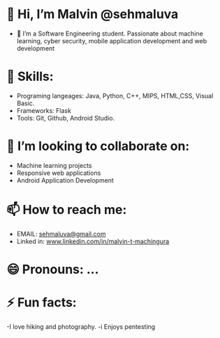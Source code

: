 # 👋 Hi, I’m Malvin @sehmaluva
- 👀 I’m a Software Engineering student. Passionate about machine learning, cyber security, mobile application development and web development
# 🌱 Skills:
- Programing langeages: Java, Python, C++, MIPS, HTML,CSS, Visual Basic.
- Frameworks: Flask
- Tools: Git, Github, Android Studio.
# 💞️ I’m looking to collaborate on:
- Machine learning projects
- Responsive web applications
- Android Application Development
# 📫 How to reach me:
- EMAIL: sehmaluva@gmail.com
- Linked in: www.linkedin.com/in/malvin-t-machingura
# 😄 Pronouns: ...
# ⚡ Fun facts: 
-I love hiking and photography.
-i Enjoys pentesting


<!---
sehmaluva/sehmaluva is a ✨ special ✨ repository because its `README.md` (this file) appears on your GitHub profile.
You can click the Preview link to take a look at your changes.
--->
